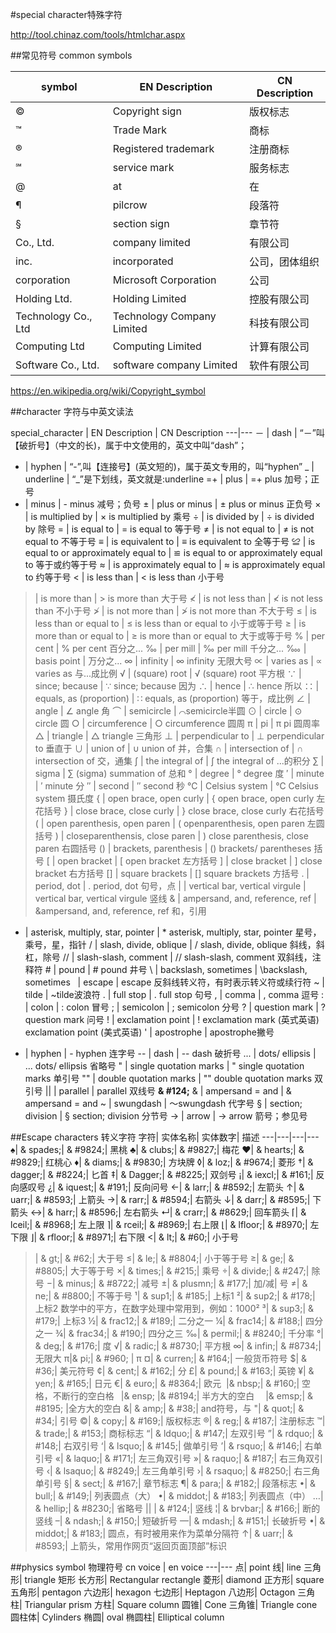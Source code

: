#special character特殊字符

http://tool.chinaz.com/tools/htmlchar.aspx

##常见符号 common symbols

symbol | EN Description | CN Description
---|---|---
© | Copyright sign | 版权标志
™ | Trade Mark |商标
® | Registered trademark | 注册商标
℠ | service mark | 服务标志
@ | at | 在
¶ | pilcrow | 段落符
§ | section sign | 章节符
Co., Ltd. | company limited | 有限公司
inc. | incorporated | 公司，团体组织
corporation | Microsoft Corporation | 公司
Holding Ltd. | Holding Limited | 控股有限公司
Technology Co., Ltd | Technology Company Limited | 科技有限公司
Computing Ltd | Computing Limited | 计算有限公司
Software Co., Ltd. | software company Limited | 软件有限公司

https://en.wikipedia.org/wiki/Copyright_symbol

##character 字符与中英文读法

special_character | EN Description | CN Description
---|---
－ |	dash |	“－”叫【破折号】（中文的长)，属于中文使用的，英文中叫“dash”；
- |	hyphen |	“-”,叫【连接号】(英文短的)，属于英文专用的，叫“hyphen”
_ |	underline |	“_”是下划线，英文就是:underline
=+ |	plus |	=+ plus 加号；正号
- |	minus |	- minus 减号；负号
± |	plus or minus |	± plus or minus 正负号
× |	is multiplied by  |	× is multiplied by 乘号
÷ |	is divided by |	÷ is divided by 除号
= |	is equal to  |	= is equal to 等于号
≠ |	is not equal to |	≠ is not equal to 不等于号
≡ |	is equivalent to |	≡ is equivalent to 全等于号
≌ |	is equal to or approximately equal to |	≌ is equal to or approximately equal to 等于或约等于号
≈ |	is approximately equal to |	≈ is approximately equal to 约等于号
< |	is less than  |	< is less than 小于号
> |	is more than |	> is more than 大于号
≮ |	is not less than |	≮ is not less than 不小于号
≯ |	is not more than |	≯ is not more than 不大于号
≤ |	is less than or equal to |	≤ is less than or equal to 小于或等于号
≥ |	is more than or equal to |	≥ is more than or equal to 大于或等于号
% |	per cent |	% per cent 百分之...
‰ |	per mill |	‰ per mill 千分之...
‱ | basis point	 | 万分之...
∞ |	infinity |	∞ infinity 无限大号
∝ |	varies as |	∝ varies as 与...成比例
√ |	(square) root |	√ (square) root 平方根
∵ |	since; because |	∵ since; because 因为
∴ |	hence |	∴ hence 所以
∷ |	equals, as (proportion) |	∷ equals, as (proportion) 等于，成比例
∠ |	angle |	∠ angle 角
⌒ |	semicircle |	⌒semicircle半圆
⊙ |	circle |	⊙ circle 圆
○ |	circumference |	○ circumference 圆周
π |	pi |	π pi 圆周率
△ |	triangle |	△ triangle 三角形
⊥ |	perpendicular to |	⊥ perpendicular to 垂直于
∪ |	union of |	∪ union of 并，合集
∩ |	intersection of |	∩ intersection of 交，通集
∫ |	the integral of |	∫ the integral of ...的积分
∑ |	sigma  |	∑ (sigma) summation of 总和
° |	degree |	° degree 度
′ |	minute |	′ minute 分
″ |	second |	″ second 秒
℃ |	Celsius system |	℃ Celsius system 摄氏度
{ |	open brace, open curly |	{ open brace, open curly 左花括号
} |	close brace, close curly |	} close brace, close curly 右花括号
( |	open parenthesis, open paren |	( openparenthesis, open paren 左圆括号
) |	closeparenthensis, close paren |	) close parenthesis, close paren 右圆括号
() |	brackets, parenthesis |	() brackets/ parentheses 括号
[ |	open bracket |	[ open bracket 左方括号
] |	close bracket |	] close bracket 右方括号
[] |	square brackets |	[] square brackets 方括号
. |	period, dot |	. period, dot 句号，点
&#124; |	vertical bar, vertical virgule |  vertical bar, vertical virgule 竖线
& |	ampersand, and, reference, ref |	&ampersand, and, reference, ref 和，引用
* |	asterisk, multiply, star, pointer |	* asterisk, multiply, star, pointer 星号，乘号，星，指针
/ |	slash, divide, oblique |	/ slash, divide, oblique 斜线，斜杠，除号
// |	slash-slash, comment |	// slash-slash, comment 双斜线，注释符
\# |	pound |	# pound 井号
\ |	backslash, sometimes |	\backslash, sometimes
&nbsp; |	escape |	escape 反斜线转义符，有时表示转义符或续行符
~ |	tilde |	~tilde波浪符
. |	full stop |	. full stop 句号
, |	comma |	, comma 逗号
: |	colon |	: colon 冒号
; |	semicolon |	; semicolon 分号
? |	question mark |	? question mark 问号
! |	exclamation point |	! exclamation mark (英式英语) exclamation point (美式英语)
' |	apostrophe |	apostrophe撇号
- |	hyphen |	- hyphen 连字号
-- |	dash |	-- dash 破折号
... |	dots/ ellipsis |	... dots/ ellipsis 省略号
" |	single quotation marks |	" single quotation marks 单引号
"" |	double quotation marks |	"" double quotation marks 双引号
&#124;&#124; |	parallel | parallel 双线号 **& #124;**
& |	ampersand = and |	& ampersand = and
~ |	swungdash |	～swungdash 代字号
§ |	section; division |	§ section; division 分节号
→ |	arrow |	→ arrow 箭号；参见号

##Escape characters 转义字符
字符| 实体名称| 实体数字| 描述
---|---|---|---
♠| & spades;| & #9824;| 黑桃
♣| & clubs;| & #9827;| 梅花
♥| & hearts;| & #9829;| 红桃心
♦| & diams;| & #9830;| 方块牌
◊| & loz;| & #9674;| 菱形
†| & dagger;| & #8224;| 匕首
‡| & Dagger;| & #8225;| 双剑号
¡| & iexcl;| & #161;| 反向感叹号
¿| & iquest;| & #191;| 反向问号
←| & larr;| & #8592;| 左箭头
↑| & uarr;| & #8593;| 上箭头
→| & rarr;| & #8594;| 右箭头
↓| & darr;| & #8595;| 下箭头
↔| & harr;| & #8596;| 左右箭头
↵| & crarr;| & #8629;| 回车箭头
⌈| & lceil;| & #8968;| 左上限
⌉| & rceil;| & #8969;| 右上限
⌊| & lfloor;| & #8970;| 左下限
⌋| & rfloor;| & #8971;| 右下限
<| & lt;| & #60;| 小于号
>| & gt;| & #62;| 大于号
≤| & le;| & #8804;| 小于等于号
≥| & ge;| & #8805;| 大于等于号
×| & times;| & #215;| 乘号
÷| & divide;| & #247;| 除号
−| & minus;| & #8722;| 减号
±| & plusmn;| & #177;| 加/减| 号
≠| & ne;| & #8800;| 不等于号
¹| & sup1;| & #185;| 上标1
²| & sup2;| & #178;| 上标2 数学中的平方，在数字处理中常用到，例如：1000²
³| & sup3;| & #179;| 上标3
½| & frac12;| & #189;| 二分之一
¼| & frac14;| & #188;| 四分之一
¾| & frac34;| & #190;| 四分之三
‰| & permil;| & #8240;| 千分率
°| & deg;| & #176;| 度
√| & radic;| & #8730;| 平方根
∞| & infin;| & #8734;| 无限大
π|& pi;| & #960; | π
¤| & curren;| & #164;| 一般货币符号
$| & #36;| 美元符号
¢| & cent;| & #162;| 分
£| & pound;| & #163;| 英镑
¥| & yen;| & #165;| 日元
€| & euro;| & #8364;| 欧元
&nbsp;|& nbsp;| & #160;| 空格，不断行的空白格
&ensp;|& ensp; |& #8194;| 半方大的空白
&emsp;|& emsp;| & #8195; |全方大的空白
&| & amp;| & #38;| and符号，与
"| & quot;| & #34;| 引号
©| & copy;| & #169;| 版权标志
®| & reg;| & #187;| 注册标志
™| & trade;| & #153;| 商标标志
“| & ldquo;| & #147;| 左双引号
”| & rdquo;| & #148;| 右双引号
‘| & lsquo;| & #145;| 做单引号
’| & rsquo;| & #146;| 右单引号
«| & laquo;| & #171;| 左三角双引号
»| & raquo;| & #187;| 右三角双引号
‹| & lsaquo;| & #8249;| 左三角单引号
›| & rsaquo;| & #8250;| 右三角单引号
§| & sect;| & #167;| 章节标志
¶| & para;| & #182;| 段落标志
•| & bull;| & #149;| 列表圆点（大）
•| & middot;| & #183;| 列表圆点（中）
…| & hellip;| & #8230;| 省略号
&#124;| | & #124;| 竖线
&#166;| & brvbar;| & #166;| 断的竖线
–| & ndash;| & #150;| 短破折号
—| & mdash;| & #151;| 长破折号
•| & middot;| & #183;| 圆点，有时被用来作为菜单分隔符
↑| & uarr;| & #8593;| 上箭头，常用作网页“返回页面顶部”标识

##physics symbol 物理符号
cn voice | en voice
---|---
点| point
线| line
三角形| triangle
矩形 长方形| Rectangular rectangle
菱形| diamond
正方形| square
五角形| pentagon
六边形| hexagon
七边形| Heptagon
八边形| Octagon
三角柱| Triangular prism
方柱| Square column
圆锥| Cone
三角锥| Triangle cone
圆柱体| Cylinders
椭圆| oval
椭圆柱| Elliptical column